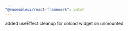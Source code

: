 ```yaml
---
"@ensembleui/react-framework": patch
---
```


added useEffect cleanup for unload widget on unmounted
